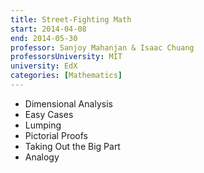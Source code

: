 ```yaml
---
title: Street-Fighting Math
start: 2014-04-08
end: 2014-05-30
professor: Sanjoy Mahanjan & Isaac Chuang
professorsUniversity: MIT
university: EdX
categories: [Mathematics]
---
```

- Dimensional Analysis
- Easy Cases
- Lumping
- Pictorial Proofs
- Taking Out the Big Part
- Analogy
